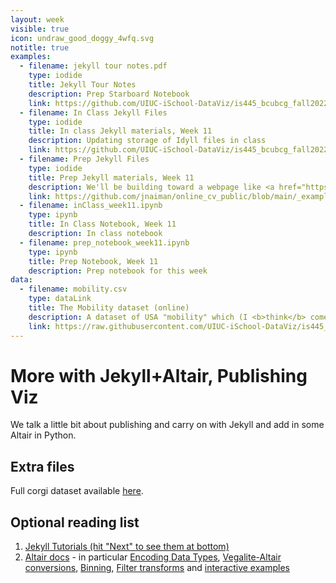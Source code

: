 ```yaml
---
layout: week
visible: true
icon: undraw_good_doggy_4wfq.svg
notitle: true
examples:
  - filename: jekyll tour notes.pdf
    type: iodide
    title: Jekyll Tour Notes
    description: Prep Starboard Notebook
    link: https://github.com/UIUC-iSchool-DataViz/is445_bcubcg_fall2022/blob/main/week11/pdfs/jekyll%20tour%20notes.pdf
  - filename: In Class Jekyll Files
    type: iodide
    title: In class Jekyll materials, Week 11
    description: Updating storage of Idyll files in class
    link: https://github.com/UIUC-iSchool-DataViz/is445_bcubcg_fall2022/tree/master/week13/inClass
  - filename: Prep Jekyll Files
    type: iodide
    title: Prep Jekyll materials, Week 11
    description: We'll be building toward a webpage like <a href="https://jnaiman.github.io/online_cv_public/">this</a> today using <a href="https://jekyllrb.com/">Jekyll</a>+<a href="https://altair-viz.github.io/index.html">Altair</a>. 
    link: https://github.com/jnaiman/online_cv_public/blob/main/_example_projects/3_vega_plots_four_ways.md
  - filename: inClass_week11.ipynb
    type: ipynb
    title: In Class Notebook, Week 11
    description: In class notebook
  - filename: prep_notebook_week11.ipynb
    type: ipynb
    title: Prep Notebook, Week 11
    description: Prep notebook for this week
data:
  - filename: mobility.csv
    type: dataLink
    title: The Mobility dataset (online)
    description: A dataset of USA "mobility" which (I <b>think</b> comes from a <a href="https://www.census.gov/library/working-papers/2018/adrm/CES-WP-18-40R.html">a large census study from 1989-2015</a>) and is collected in several places <a href="http://www.stat.cmu.edu/~cshalizi/uADA/15/hw/01/mobility.csv">including right here</a>.  Here "mobility" is refering to how easy it is for a person to move up in economic status (<a href="http://www.stat.cmu.edu/~cshalizi/uADA/15/hw/01/hw-01.pdf">more info can be found here</a>) based on factors like parental income, location, race, etc.
    link: https://raw.githubusercontent.com/UIUC-iSchool-DataViz/is445_bcubcg_fall2022/main/data/mobility.csv
---
```


# More with Jekyll+Altair, Publishing Viz

We talk a little bit about publishing and carry on with Jekyll and add in some Altair in Python.

## Extra files

Full corgi dataset available [here](corg/corgiData_countries_full_2020.json).



## Optional reading list

 1. <a href="https://jekyllrb.com/tutorials/home/">Jekyll Tutorials (hit "Next" to see them at bottom)</a> 
 1. <a href="https://altair-viz.github.io/gallery/index.html">Altair docs</a> - in particular <a href="https://altair-viz.github.io/user_guide/encoding.html#encoding-data-types">Encoding Data Types</a>, <a href="https://altair-viz.github.io/user_guide/internals.html#converting-vega-lite-to-altair">Vegalite-Altair conversions</a>, <a href="https://altair-viz.github.io/user_guide/transform/bin.html#bin-transforms">Binning</a>, <a href="https://altair-viz.github.io/user_guide/transform/filter.html">Filter transforms</a> and <a href="https://altair-viz.github.io/gallery/interactive_cross_highlight.html#interactive-chart-with-cross-highlight">interactive examples</a>
 
 
